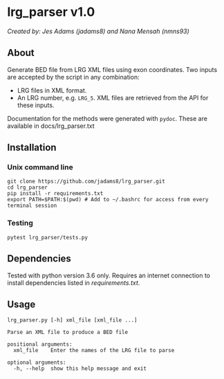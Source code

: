 # lrg_parser v1.0
*Created by: Jes Adams (jadams8) and Nana Mensah (nmns93)*

## About
Generate BED file from LRG XML files using exon coordinates. Two inputs are accepted by the script in any combination:
* LRG files in XML format.
* An LRG number, e.g. `LRG_5`. XML files are retrieved from the API for these inputs.

Documentation for the methods were generated with `pydoc`. These are available in docs/lrg_parser.txt

## Installation
### Unix command line
```
git clone https://github.com/jadams8/lrg_parser.git
cd lrg_parser
pip install -r requirements.txt
export PATH=$PATH:$(pwd) # Add to ~/.bashrc for access from every terminal session
```

### Testing
```
pytest lrg_parser/tests.py
```

## Dependencies
Tested with python version 3.6 only. Requires an internet connection to install dependencies listed in *requirements.txt*.

## Usage
```
lrg_parser.py [-h] xml_file [xml_file ...]

Parse an XML file to produce a BED file

positional arguments:
  xml_file    Enter the names of the LRG file to parse

optional arguments:
  -h, --help  show this help message and exit
```
